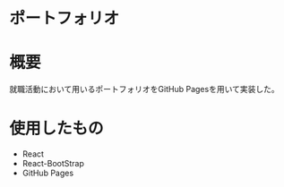 # ポートフォリオ
# 概要
就職活動において用いるポートフォリオをGitHub Pagesを用いて実装した。
# 使用したもの
- React
- React-BootStrap
- GitHub Pages